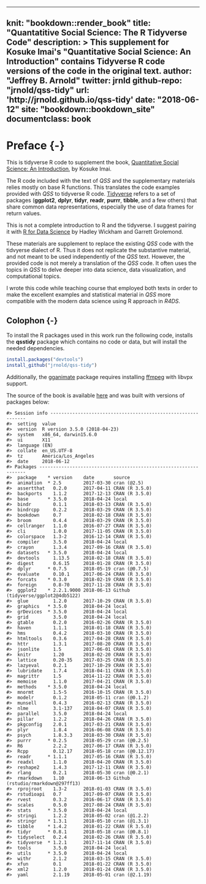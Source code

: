 
---
knit: "bookdown::render_book"
title: "Quantatitive Social Science: The R Tidyverse Code"
description: >
  This supplement for Kosuke Imai's "Quantitative Social Science: An Introduction"
  contains Tidyverse R code versions of the code in the original text.
author: "Jeffrey B. Arnold"
twitter: jrnld
github-repo: "jrnold/qss-tidy"
url: 'http\://jrnold.github.io/qss-tidy'
date: "2018-06-12"
site: "bookdown::bookdown_site"
documentclass: book
---

# Preface {-}

This is tidyverse R code to supplement the book, [Quantitative Social Science: An Introduction](http://press.princeton.edu/titles/11025.html), by Kosuke Imai.

The R code included with the text of *QSS* and the supplementary materials relies mostly on base R functions.
This translates the code examples provided with *QSS* to tidyverse R code.
[Tidyverse](https://github.com/tidyverse/tidyverse) refers to a set of packages (**ggplot2**, **dplyr**, **tidyr**, **readr**, **purrr**, **tibble**,  and a few others) that share common data representations, especially the use of data frames for return values.

This is not a complete introduction to R and the tidyverse.
I suggest pairing it with [R for Data Science](http://r4ds.had.co.nz/) by Hadley Wickham and Garrett Grolemond.

These materials are supplement to replace the existing *QSS* code with the tidvyerse dialect of R.
Thus it does not replicate the substantive material, and not meant to be used independently of the *QSS* text.
However, the provided code is not merely a translation of the *QSS* code.
It often uses the topics in *QSS* to delve deeper into data science, data visualization, and computational topics.

I wrote this code while teaching course that employed both texts in order to make the excellent examples and statistical material in *QSS* more compatible with the modern data science using R approach in *R4DS*.

## Colophon {-}

To install the R packages used in this work run the following code, installs the **qsstidy** package which contains no code or data, but will install the needed dependencies.

```r
install.packages("devtools")
install_github("jrnold/qss-tidy")
```

Additionally, the [gganimate](https://cran.r-project.org/package=gganimate) package requires installing [ffmpeg](https://ffmpeg.org/) with libvpx support.

The source of the book is available [here](https://github.com/jrnold/qsstidy) and was built with versions of packages below:


```
#> Session info -------------------------------------------------------------
#>  setting  value                       
#>  version  R version 3.5.0 (2018-04-23)
#>  system   x86_64, darwin15.6.0        
#>  ui       X11                         
#>  language (EN)                        
#>  collate  en_US.UTF-8                 
#>  tz       America/Los_Angeles         
#>  date     2018-06-12
#> Packages -----------------------------------------------------------------
#>  package    * version    date       source                            
#>  animation  * 2.5        2017-03-30 cran (@2.5)                       
#>  assertthat   0.2.0      2017-04-11 CRAN (R 3.5.0)                    
#>  backports    1.1.2      2017-12-13 CRAN (R 3.5.0)                    
#>  base       * 3.5.0      2018-04-24 local                             
#>  bindr        0.1.1      2018-03-13 CRAN (R 3.5.0)                    
#>  bindrcpp     0.2.2      2018-03-29 CRAN (R 3.5.0)                    
#>  bookdown     0.7        2018-02-18 CRAN (R 3.5.0)                    
#>  broom        0.4.4      2018-03-29 CRAN (R 3.5.0)                    
#>  cellranger   1.1.0      2016-07-27 CRAN (R 3.5.0)                    
#>  cli          1.0.0      2017-11-05 CRAN (R 3.5.0)                    
#>  colorspace   1.3-2      2016-12-14 CRAN (R 3.5.0)                    
#>  compiler     3.5.0      2018-04-24 local                             
#>  crayon       1.3.4      2017-09-16 CRAN (R 3.5.0)                    
#>  datasets   * 3.5.0      2018-04-24 local                             
#>  devtools     1.13.5     2018-02-18 CRAN (R 3.5.0)                    
#>  digest       0.6.15     2018-01-28 CRAN (R 3.5.0)                    
#>  dplyr      * 0.7.5      2018-05-19 cran (@0.7.5)                     
#>  evaluate     0.10.1     2017-06-24 CRAN (R 3.5.0)                    
#>  forcats    * 0.3.0      2018-02-19 CRAN (R 3.5.0)                    
#>  foreign      0.8-70     2017-11-28 CRAN (R 3.5.0)                    
#>  ggplot2    * 2.2.1.9000 2018-06-13 Github (tidyverse/ggplot2@4db5122)
#>  glue         1.2.0      2017-10-29 CRAN (R 3.5.0)                    
#>  graphics   * 3.5.0      2018-04-24 local                             
#>  grDevices  * 3.5.0      2018-04-24 local                             
#>  grid         3.5.0      2018-04-24 local                             
#>  gtable       0.2.0      2016-02-26 CRAN (R 3.5.0)                    
#>  haven        1.1.1      2018-01-18 CRAN (R 3.5.0)                    
#>  hms          0.4.2      2018-03-10 CRAN (R 3.5.0)                    
#>  htmltools    0.3.6      2017-04-28 CRAN (R 3.5.0)                    
#>  httr         1.3.1      2017-08-20 CRAN (R 3.5.0)                    
#>  jsonlite     1.5        2017-06-01 CRAN (R 3.5.0)                    
#>  knitr        1.20       2018-02-20 CRAN (R 3.5.0)                    
#>  lattice      0.20-35    2017-03-25 CRAN (R 3.5.0)                    
#>  lazyeval     0.2.1      2017-10-29 CRAN (R 3.5.0)                    
#>  lubridate    1.7.4      2018-04-11 CRAN (R 3.5.0)                    
#>  magrittr     1.5        2014-11-22 CRAN (R 3.5.0)                    
#>  memoise      1.1.0      2017-04-21 CRAN (R 3.5.0)                    
#>  methods    * 3.5.0      2018-04-24 local                             
#>  mnormt       1.5-5      2016-10-15 CRAN (R 3.5.0)                    
#>  modelr       0.1.2      2018-05-11 cran (@0.1.2)                     
#>  munsell      0.4.3      2016-02-13 CRAN (R 3.5.0)                    
#>  nlme         3.1-137    2018-04-07 CRAN (R 3.5.0)                    
#>  parallel     3.5.0      2018-04-24 local                             
#>  pillar       1.2.2      2018-04-26 CRAN (R 3.5.0)                    
#>  pkgconfig    2.0.1      2017-03-21 CRAN (R 3.5.0)                    
#>  plyr         1.8.4      2016-06-08 CRAN (R 3.5.0)                    
#>  psych        1.8.3.3    2018-03-30 CRAN (R 3.5.0)                    
#>  purrr      * 0.2.5      2018-05-29 cran (@0.2.5)                     
#>  R6           2.2.2      2017-06-17 CRAN (R 3.5.0)                    
#>  Rcpp         0.12.17    2018-05-18 cran (@0.12.17)                   
#>  readr      * 1.1.1      2017-05-16 CRAN (R 3.5.0)                    
#>  readxl       1.1.0      2018-04-20 CRAN (R 3.5.0)                    
#>  reshape2     1.4.3      2017-12-11 CRAN (R 3.5.0)                    
#>  rlang        0.2.1      2018-05-30 cran (@0.2.1)                     
#>  rmarkdown    1.10       2018-06-13 Github (rstudio/rmarkdown@297ff13)
#>  rprojroot    1.3-2      2018-01-03 CRAN (R 3.5.0)                    
#>  rstudioapi   0.7        2017-09-07 CRAN (R 3.5.0)                    
#>  rvest        0.3.2      2016-06-17 CRAN (R 3.5.0)                    
#>  scales       0.5.0      2017-08-24 CRAN (R 3.5.0)                    
#>  stats      * 3.5.0      2018-04-24 local                             
#>  stringi      1.2.2      2018-05-02 cran (@1.2.2)                     
#>  stringr    * 1.3.1      2018-05-10 cran (@1.3.1)                     
#>  tibble     * 1.4.2      2018-01-22 CRAN (R 3.5.0)                    
#>  tidyr      * 0.8.1      2018-05-18 cran (@0.8.1)                     
#>  tidyselect   0.2.4      2018-02-26 CRAN (R 3.5.0)                    
#>  tidyverse  * 1.2.1      2017-11-14 CRAN (R 3.5.0)                    
#>  tools        3.5.0      2018-04-24 local                             
#>  utils      * 3.5.0      2018-04-24 local                             
#>  withr        2.1.2      2018-03-15 CRAN (R 3.5.0)                    
#>  xfun         0.1        2018-01-22 CRAN (R 3.5.0)                    
#>  xml2         1.2.0      2018-01-24 CRAN (R 3.5.0)                    
#>  yaml         2.1.19     2018-05-01 cran (@2.1.19)
```
